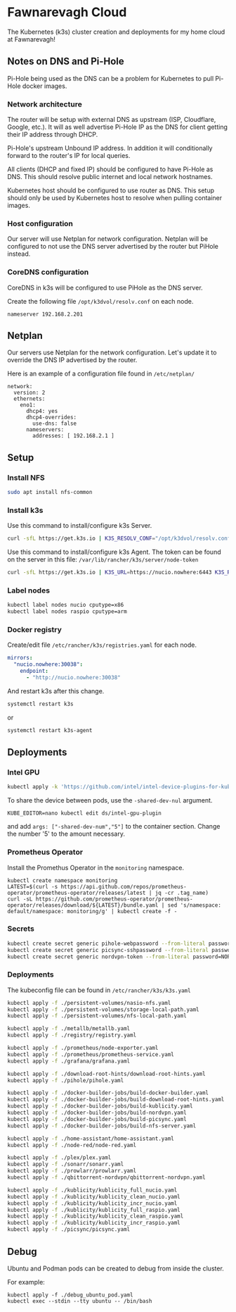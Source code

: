# Fawnarevagh Cloud

The Kubernetes (k3s) cluster creation and deployments for my home cloud at Fawnarevagh!

## Notes on DNS and Pi-Hole

Pi-Hole being used as the DNS can be a problem for Kubernetes to pull Pi-Hole docker images.

### Network architecture

The router will be setup with external DNS as upstream (ISP, Cloudflare, Google, etc.).
It will as well advertise Pi-Hole IP as the DNS for client getting their IP address through DHCP.

Pi-Hole's upstream Unbound IP address.
In addition it will conditionally forward to the router's IP for local queries.

All clients (DHCP and fixed IP) should be configured to have Pi-Hole as DNS.
This should resolve public internet and local network hostnames.

Kubernetes host should be configured to use router as DNS.
This setup should only be used by Kubernetes host to resolve when pulling container images.

### Host configuration

Our server will use Netplan for network configuration.
Netplan will be configured to not use the DNS server advertised by the router but PiHole instead.

### CoreDNS configuration

CoreDNS in k3s will be configured to use PiHole as the DNS server.

Create the following file `/opt/k3dvol/resolv.conf` on each node.

```
nameserver 192.168.2.201
```

## Netplan

Our servers use Netplan for the network configuration.
Let's update it to override the DNS IP advertised by the router.

Here is an example of a configuration file found in `/etc/netplan/`

```
network:
  version: 2
  ethernets:
    eno1:
      dhcp4: yes
      dhcp4-overrides:
        use-dns: false
      nameservers:
        addresses: [ 192.168.2.1 ]
```

## Setup

### Install NFS

```bash
sudo apt install nfs-common
```

### Install k3s

Use this command to install/configure k3s Server.

```bash
curl -sfL https://get.k3s.io | K3S_RESOLV_CONF="/opt/k3dvol/resolv.conf" INSTALL_K3S_EXEC="--tls-san nucio.nowhere --disable servicelb --disable traefik --disable metrics-server" sh -s
```

Use this command to install/configure k3s Agent.
The token can be found on the server in this file: `/var/lib/rancher/k3s/server/node-token`

```bash
curl -sfL https://get.k3s.io | K3S_URL=https://nucio.nowhere:6443 K3S_RESOLV_CONF="/opt/k3dvol/resolv.conf" K3S_TOKEN=XXXTOKEN sh -s
```

### Label nodes

```bash
kubectl label nodes nucio cputype=x86
kubectl label nodes raspio cputype=arm
```

### Docker registry

Create/edit file `/etc/rancher/k3s/registries.yaml` for each node.

```yaml
mirrors:
  "nucio.nowhere:30038":
    endpoint:
      - "http://nucio.nowhere:30038"
```

And restart k3s after this change.

```bash
systemctl restart k3s
```

or

```bash
systemctl restart k3s-agent
```

## Deployments

### Intel GPU

```bash
kubectl apply -k 'https://github.com/intel/intel-device-plugins-for-kubernetes/deployments/gpu_plugin?ref=main'
```

To share the device between pods, use the `-shared-dev-nul` argument.

```
KUBE_EDITOR=nano kubectl edit ds/intel-gpu-plugin
```

and add `args: ["-shared-dev-num","5"]` to the container section.
Change the number '5' to the amount necessary.

### Prometheus Operator

Install the Promethus Operator in the `monitoring` namespace.

```
kubectl create namespace monitoring
LATEST=$(curl -s https://api.github.com/repos/prometheus-operator/prometheus-operator/releases/latest | jq -cr .tag_name)
curl -sL https://github.com/prometheus-operator/prometheus-operator/releases/download/${LATEST}/bundle.yaml | sed 's/namespace: default/namespace: monitoring/g' | kubectl create -f -
```

### Secrets

```bash
kubectl create secret generic pihole-webpassword --from-literal password=PIHOLEPASSWORD
kubectl create secret generic picsync-sshpassword --from-literal password=SSHPASSWORD
kubectl create secret generic nordvpn-token --from-literal password=NORDVPNTOKEN
```

### Deployments

The kubeconfig file can be found in `/etc/rancher/k3s/k3s.yaml`

```bash
kubectl apply -f ./persistent-volumes/nasio-nfs.yaml
kubectl apply -f ./persistent-volumes/storage-local-path.yaml
kubectl apply -f ./persistent-volumes/nfs-local-path.yaml

kubectl apply -f ./metallb/metallb.yaml
kubectl apply -f ./registry/registry.yaml

kubectl apply -f ./prometheus/node-exporter.yaml
kubectl apply -f ./prometheus/prometheus-service.yaml
kubectl apply -f ./grafana/grafana.yaml

kubectl apply -f ./download-root-hints/download-root-hints.yaml
kubectl apply -f ./pihole/pihole.yaml

kubectl apply -f ./docker-builder-jobs/build-docker-builder.yaml
kubectl apply -f ./docker-builder-jobs/build-download-root-hints.yaml
kubectl apply -f ./docker-builder-jobs/build-kublicity.yaml
kubectl apply -f ./docker-builder-jobs/build-nordvpn.yaml
kubectl apply -f ./docker-builder-jobs/build-picsync.yaml
kubectl apply -f ./docker-builder-jobs/build-nfs-server.yaml

kubectl apply -f ./home-assistant/home-assistant.yaml
kubectl apply -f ./node-red/node-red.yaml

kubectl apply -f ./plex/plex.yaml
kubectl apply -f ./sonarr/sonarr.yaml
kubectl apply -f ./prowlarr/prowlarr.yaml
kubectl apply -f ./qbittorrent-nordvpn/qbittorrent-nordvpn.yaml

kubectl apply -f ./kublicity/kublicity_full_nucio.yaml
kubectl apply -f ./kublicity/kublicity_clean_nucio.yaml
kubectl apply -f ./kublicity/kublicity_incr_nucio.yaml
kubectl apply -f ./kublicity/kublicity_full_raspio.yaml
kubectl apply -f ./kublicity/kublicity_clean_raspio.yaml
kubectl apply -f ./kublicity/kublicity_incr_raspio.yaml
kubectl apply -f ./picsync/picsync.yaml
```

## Debug

Ubuntu and Podman pods can be created to debug from inside the cluster.

For example:

```
kubectl apply -f ./debug_ubuntu_pod.yaml
kubectl exec --stdin --tty ubuntu -- /bin/bash
```
